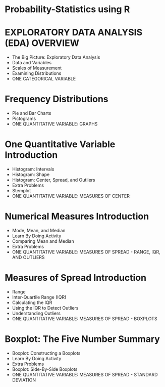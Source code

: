# Probability-Statistics using R


# EXPLORATORY DATA ANALYSIS (EDA) OVERVIEW

- The Big Picture: Exploratory Data Analysis
- Data and Variables
- Scales of Measurement
- Examining Distributions
-  ONE CATEGORICAL VARIABLE

# Frequency Distributions

- Pie and Bar Charts
- Pictograms
- ONE QUANTITATIVE VARIABLE: GRAPHS

# One Quantitative Variable Introduction
 
- Histogram: Intervals
- Histogram: Shape
- Histogram: Center, Spread, and Outliers
- Extra Problems
- Stemplot
- ONE QUANTITATIVE VARIABLE: MEASURES OF CENTER

# Numerical Measures Introduction

- Mode, Mean, and Median
- Learn By Doing Activity
- Comparing Mean and Median
- Extra Problems
- ONE QUANTITATIVE VARIABLE: MEASURES OF SPREAD - RANGE, IQR, AND OUTLIERS

# Measures of Spread Introduction

- Range
- Inter-Quartile Range (IQR)
- Calculating the IQR
- Using the IQR to Detect Outliers
- Understanding Outliers
- ONE QUANTITATIVE VARIABLE: MEASURES OF SPREAD - BOXPLOTS

# Boxplot: The Five Number Summary
- Boxplot: Constructing a Boxplots
- Learn By Doing Activity
- Extra Problems
- Boxplot: Side-By-Side Boxplots
- ONE QUANTITATIVE VARIABLE: MEASURES OF SPREAD - STANDARD DEVIATION
